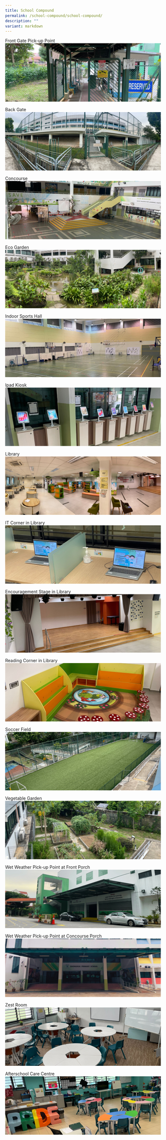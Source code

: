 ```yaml
---
title: School Compound
permalink: /school-compound/school-compound/
description: ""
variant: markdown
---
```

Front Gate Pick-up Point
![](/images/School%20Tour/24%20October%20Images/Front%20Gate%20Pick-up%20Point.jpg)

Back Gate 
![](/images/2023%20Pics%20%20%2010%20Nov/Backgate_panorama.png)

Concourse
![](/images/School%20Tour/24%20October%20Images/Concourse.jpg)

Eco Garden
![](/images/School%20Tour/24%20October%20Images/Garden%20Panaroma.jpg)

Indoor Sports Hall
![](/images/School%20Tour/24%20October%20Images/Indoor%20Sports%20Hall.jpg)

Ipad Kiosk
![](/images/School%20Tour/24%20October%20Images/Ipad%20Kiosk.jpg)

Library
![](/images/School%20Tour/24%20October%20Images/Library%20Panorama.jpg)

IT Corner in Library
![](/images/School%20Tour/24%20October%20Images/Laptops%20in%20Library.jpg)

Encouragement Stage in Library
![](/images/School%20Tour/24%20October%20Images/Libary%20Stage.jpg)

Reading Corner in Library
![](/images/School%20Tour/24%20October%20Images/Reading%20Corner.jpg)

Soccer Field
![](/images/School%20Tour/24%20October%20Images/Soccer%20Field.jpg)

Vegetable Garden
![](/images/School%20Tour/24%20October%20Images/Vegetable%20Garden.jpg)

Wet Weather Pick-up Point at Front Porch
![](/images/2023%20Pics%20%20%2010%20Nov/Front_Porch_with_Mdm_Ros_Car.png)

Wet Weather Pick-up Point at Concourse Porch
![](/images/2023%20Pics%20%20%2010%20Nov/Concourse_Porch.png)

Zest Room
![](/images/School%20Tour/24%20October%20Images/Zest%20Room.jpg)

Afterschool Care Centre
![](/images/School%20Tour/24%20October%20Images/afterschool%20care%20centre.png)